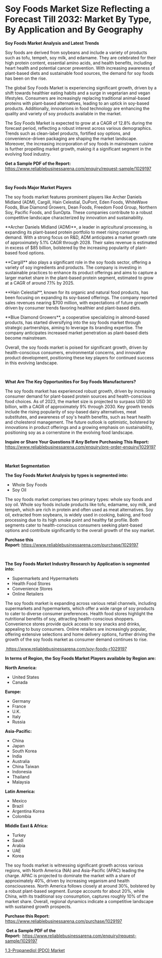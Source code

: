 <p><h1>Soy Foods Market Size Reflecting a Forecast Till 2032: Market By Type, By Application and By Geography</h1></p><p><strong>Soy Foods Market Analysis and Latest Trends</strong></p>
<p><p>Soy foods are derived from soybeans and include a variety of products such as tofu, tempeh, soy milk, and edamame. They are celebrated for their high protein content, essential amino acids, and health benefits, including heart health and potential cancer prevention. With increasing awareness of plant-based diets and sustainable food sources, the demand for soy foods has been on the rise.</p><p>The global Soy Foods Market is experiencing significant growth, driven by a shift towards healthier eating habits and a surge in vegetarian and vegan lifestyles. Consumers are increasingly replacing traditional animal-based proteins with plant-based alternatives, leading to an uptick in soy-based products. Additionally, innovations in food technology are enhancing the quality and variety of soy products available in the market.</p><p>The Soy Foods Market is expected to grow at a CAGR of 12.8% during the forecast period, reflecting a robust interest across various demographics. Trends such as clean-label products, fortified soy options, and convenience-driven packaging are shaping the market landscape. Moreover, the increasing incorporation of soy foods in mainstream cuisine is further propelling market growth, making it a significant segment in the evolving food industry.</p></p>
<p><strong>Get a Sample PDF of the Report:&nbsp;</strong> <a href="https://www.reliablebusinessarena.com/enquiry/request-sample/1029197?utm_campaign=2467&utm_medium=2&utm_source=Github&utm_content=ia&utm_term=21032025&utm_id=soy-foods">https://www.reliablebusinessarena.com/enquiry/request-sample/1029197</a></p>
<p>&nbsp;</p>
<p><strong>Soy Foods Major Market Players</strong></p>
<p><p>The soy foods market features prominent players like Archer Daniels Midland (ADM), Cargill, Hain Celestial, DuPont, Eden Foods, WhiteWave Foods, Blue Diamond Growers, Dean Foods, Freedom Food Group, Northern Soy, Pacific Foods, and SunOpta. These companies contribute to a robust competitive landscape characterized by innovation and sustainability.</p><p>**Archer Daniels Midland (ADM)**, a leader in agricultural processing, is expanding its plant-based protein portfolio to meet rising consumer demand. With a strong focus on R&D, ADM anticipates a market growth rate of approximately 5.1% CAGR through 2028. Their sales revenue is estimated in excess of $85 billion, bolstered by the increasing popularity of plant-based food options.</p><p>**Cargill** also plays a significant role in the soy foods sector, offering a variety of soy ingredients and products. The company is investing in sustainable practices to enhance its product offerings and aims to capture a larger market share in the plant-based protein segment, estimated to grow at a CAGR of around 7.1% by 2025.</p><p>**Hain Celestial**, known for its organic and natural food products, has been focusing on expanding its soy-based offerings. The company reported sales revenues nearing $700 million, with expectations of future growth driven by consumer trends favoring healthier and plant-based diets.</p><p>**Blue Diamond Growers**, a cooperative specializing in almond-based products, has started diversifying into the soy foods market through strategic partnerships, aiming to leverage its branding expertise. The company anticipates increased market penetration as plant-based diets become mainstream.</p><p>Overall, the soy foods market is poised for significant growth, driven by health-conscious consumers, environmental concerns, and innovative product development, positioning these key players for continued success in this evolving landscape.</p></p>
<p>&nbsp;</p>
<p><strong>What Are The Key Opportunities For Soy Foods Manufacturers?</strong></p>
<p><p>The soy foods market has experienced robust growth, driven by increasing consumer demand for plant-based protein sources and health-conscious food choices. As of 2023, the market size is projected to surpass USD 30 billion, with a CAGR of approximately 9% through 2030. Key growth trends include the rising popularity of soy-based dairy alternatives, meat substitutes, and awareness of soy's health benefits, such as heart health and cholesterol management. The future outlook is optimistic, bolstered by innovations in product offerings and a growing emphasis on sustainability, positioning soy as a cornerstone in the evolving food landscape.</p></p>
<p><strong>Inquire or Share Your Questions If Any Before Purchasing This Report:</strong> <a href="https://www.reliablebusinessarena.com/enquiry/pre-order-enquiry/1029197?utm_campaign=2467&utm_medium=2&utm_source=Github&utm_content=ia&utm_term=21032025&utm_id=soy-foods">https://www.reliablebusinessarena.com/enquiry/pre-order-enquiry/1029197</a></p>
<p>&nbsp;</p>
<p><strong>Market Segmentation</strong></p>
<p><strong>The Soy Foods Market Analysis by types is segmented into:</strong></p>
<p><ul><li>Whole Soy Foods</li><li>Soy Oil</li></ul></p>
<p><p>The soy foods market comprises two primary types: whole soy foods and soy oil. Whole soy foods include products like tofu, edamame, soy milk, and tempeh, which are rich in protein and often used as meat alternatives. Soy oil, extracted from soybeans, is widely used in cooking, baking, and food processing due to its high smoke point and healthy fat profile. Both segments cater to health-conscious consumers seeking plant-based options and contribute significantly to the overall growth of the soy market.</p></p>
<p><strong>Purchase this Report:&nbsp;</strong><a href="https://www.reliablebusinessarena.com/purchase/1029197?utm_campaign=2467&utm_medium=2&utm_source=Github&utm_content=ia&utm_term=21032025&utm_id=soy-foods">https://www.reliablebusinessarena.com/purchase/1029197</a></p>
<p>&nbsp;</p>
<p><strong>The Soy Foods Market Industry Research by Application is segmented into:</strong></p>
<p><ul><li>Supermarkets and Hypermarkets</li><li>Health Food Stores</li><li>Convenience Stores</li><li>Online Retailers</li></ul></p>
<p><p>The soy foods market is expanding across various retail channels, including supermarkets and hypermarkets, which offer a wide range of soy products to cater to diverse consumer preferences. Health food stores highlight the nutritional benefits of soy, attracting health-conscious shoppers. Convenience stores provide quick access to soy snacks and drinks, appealing to busy consumers. Online retailers are increasingly popular, offering extensive selections and home delivery options, further driving the growth of the soy foods market as consumer demand continues to rise.</p></p>
<p><a href="https://www.reliablebusinessarena.com/soy-foods-r1029197?utm_campaign=2467&utm_medium=2&utm_source=Github&utm_content=ia&utm_term=21032025&utm_id=soy-foods">&nbsp;https://www.reliablebusinessarena.com/soy-foods-r1029197</a></p>
<p><strong>In terms of Region, the Soy Foods Market Players available by Region are:</strong></p>
<p>
    <p> <strong> North America: </strong>
        <ul>
            <li>United States</li>
            <li>Canada</li>
        </ul>
        </p> 
    <p> <strong> Europe: </strong>
        <ul>
            <li>Germany</li>
            <li>France</li>
            <li>U.K.</li>
            <li>Italy</li>
            <li>Russia</li>
        </ul>
        </p> 
    <p> <strong> Asia-Pacific: </strong>
        <ul>
            <li>China</li>
            <li>Japan</li>
            <li>South Korea</li>
            <li>India</li>
            <li>Australia</li>
            <li>China Taiwan</li>
            <li>Indonesia</li>
            <li>Thailand</li>
            <li>Malaysia</li>
        </ul>
        </p> 
    <p> <strong> Latin America: </strong>
        <ul>
            <li>Mexico</li>
            <li>Brazil</li>
            <li>Argentina Korea</li>
            <li>Colombia</li>
        </ul>
        </p> 
    <p> <strong> Middle East & Africa: </strong>
        <ul>
            <li>Turkey</li>
            <li>Saudi</li>
            <li>Arabia</li>
            <li>UAE</li>
            <li>Korea</li>
        </ul>
    </p>
    </p>
<p><p>The soy foods market is witnessing significant growth across various regions, with North America (NA) and Asia-Pacific (APAC) leading the charge. APAC is projected to dominate the market with a share of approximately 40%, driven by increasing veganism and health consciousness. North America follows closely at around 30%, bolstered by a robust plant-based segment. Europe accounts for about 20%, while China, with its traditional soy consumption, captures roughly 10% of the market share. Overall, regional dynamics indicate a competitive landscape with sustained growth prospects.</p></p>
<p><strong>Purchase this Report: </strong><a href="https://www.reliablebusinessarena.com/purchase/1029197?utm_campaign=2467&utm_medium=2&utm_source=Github&utm_content=ia&utm_term=21032025&utm_id=soy-foods">https://www.reliablebusinessarena.com/purchase/1029197</a></p>
<p>&nbsp;<strong>Get a Sample PDF of the Report:&nbsp;&nbsp;</strong><a href="https://www.reliablebusinessarena.com/enquiry/request-sample/1029197?utm_campaign=2467&utm_medium=2&utm_source=Github&utm_content=ia&utm_term=21032025&utm_id=soy-foods">https://www.reliablebusinessarena.com/enquiry/request-sample/1029197</a></p>
<p><strong></strong></p>
<p><p><a href="https://github.com/merkinedry7b/Market-Research-Report-List-1/blob/main/13-propanediol-pdo-market.md?utm_campaign=2467&utm_medium=2&utm_source=Github&utm_content=ia&utm_term=21032025&utm_id=soy-foods">1,3-Propanediol (PDO) Market</a></p></p>
